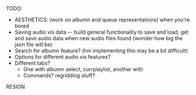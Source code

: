 TODO:

- AESTHETICS: (work on albumn and queue representations) when you're bored
- Saving audio vis data -- build general functionality to save and load, get and save audio data when new audio files found (wonder how big the json file will be)
- Search for albumn feature? (hm implementing this may be a bit difficult)
- Options for different audio vis features?
- Different tabs?
    - One with albumn select, currplaylist, another with 
    - Commands? regridding stuff?

RESIGN